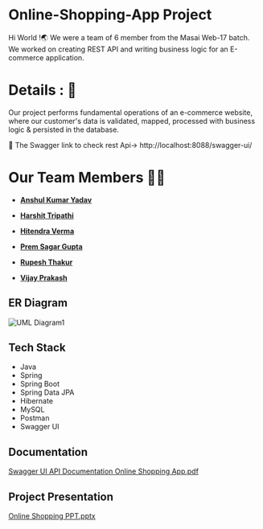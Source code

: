 
# Online-Shopping-App Project

Hi World !🌏
We were a team of 6 member from the Masai Web-17 batch. We worked on creating REST API and writing business logic for an E-commerce application.


# Details : 🔭
Our project performs fundamental operations of an e-commerce website, where our customer's data is validated, mapped, processed with business logic & persisted in the database.

 🚀 The Swagger link to check rest Api-> http://localhost:8088/swagger-ui/
 

# Our Team Members 👨‍💻
  - **[Anshul Kumar Yadav ](https://github.com/AnshulKumarYadav)**
  
  - **[Harshit Tripathi](https://github.com/Harshitmax2022)**
  
  - **[Hitendra Verma](https://github.com/HITTPATEL)**
  
  - **[Prem Sagar Gupta](https://github.com/premsg1610)**
  
  - **[Rupesh Thakur](https://github.com/Rupesh8844)**
   
  - **[Vijay Prakash](https://github.com/Vijay_Prakash146246)**

  
 
   



## ER Diagram
![UML Diagram1](https://user-images.githubusercontent.com/101566228/184973861-3a0d1ef2-f9b6-44fd-9ddc-978127509434.jpg)


## Tech Stack
- Java
- Spring
- Spring Boot
- Spring Data JPA
- Hibernate
- MySQL
- Postman
- Swagger UI


## Documentation

[Swagger UI API Documentation Online Shopping App.pdf](https://github.com/premsg1610/Online-Shopping-App-/files/9387667/Swagger.UI.API.Documentation.Online.Shopping.App.pdf)


## Project Presentation

[Online Shopping PPT.pptx](https://github.com/premsg1610/Online-Shopping-App-/files/9384553/Online.Shopping.PPT.pptx)

